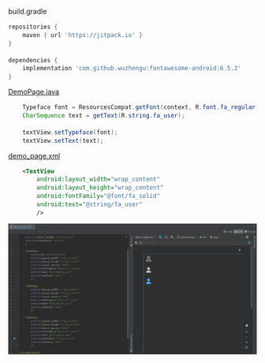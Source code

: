 
build.gradle
```groovy
repositories {
    maven { url 'https://jitpack.io' }
}

dependencies {
    implementation 'com.github.wuzhengu:fontawesome-android:6.5.2'
}
```

[DemoPage.java](./app/src/main/java/app/ui/DemoPage.java)
```java
    Typeface font = ResourcesCompat.getFont(context, R.font.fa_regular);
    CharSequence text = getText(R.string.fa_user);

    textView.setTypeface(font);
    textView.setText(text);
```

[demo_page.xml](./app/src/main/res/layout/demo_page.xml)
```xml
    <TextView
        android:layout_width="wrap_content"
        android:layout_height="wrap_content"
        android:fontFamily="@font/fa_solid"
        android:text="@string/fa_user"
        />
```

![](./demo.jpg)
